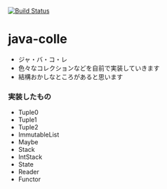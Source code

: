 [![Build Status](https://travis-ci.org/53ningen/java-colle.svg)](https://travis-ci.org/53ningen/java-colle)

java-colle
============

* ジャ・バ・コ・レ
* 色々なコレクションなどを自前で実装していきます
* 結構おかしなところがあると思います

### 実装したもの

* Tuple0
* Tuple1
* Tuple2
* ImmutableList
* Maybe
* Stack
* IntStack
* State
* Reader
* Functor

